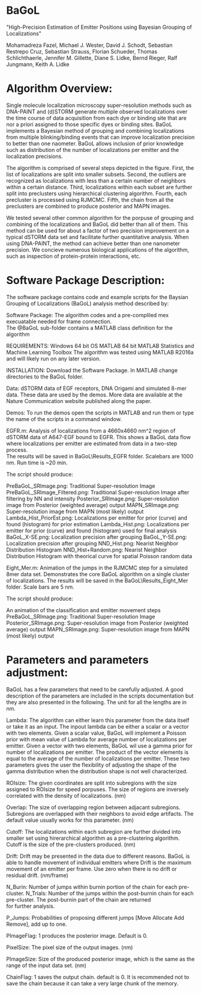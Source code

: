 # BaGoL

"High-Precision Estimation of Emitter Positions using Bayesian Grouping of Localizations"

Mohamadreza Fazel, Michael J. Wester, David J. Schodt, Sebastian Restrepo Cruz, Sebastian Strauss, Florian Schueder, 
Thomas Schlichthaerle, Jennifer M. Gillette, Diane S. Lidke, Bernd Rieger, Ralf Jungmann, Keith A. Lidke

# Algorithm Overview:

Single molecule localization microscopy super-resolution methods such as DNA-PAINT and (d)STORM generate multiple observed 
localizations over the time course of data acquisition from each dye or binding site that are nor a priori assigned to 
those specific dyes or binding sites. BaGoL implements a Bayesian method of grouping and combining localizations from 
multiple blinking/binding events that can improve localization precision to better than one naometer. BaGoL allows 
inclusion of prior knowledge such as distribution of the number of localizations per emitter and the localization precisions.

The algorithm is comprised of several steps depicted in the figure. First, the list of localizations are split into smaller
subsets. Second, the outliers are recognized as localizations with less than a certain number of neighbors within a certain 
distance. Third, localizations within each subset are further split into preclusters using hierarchical clustering 
algorithm. Fourth, each precluster is processed using RJMCMC. Fifth, the chain from all the preclusters are combined to 
produce posterior and MAPN images.

We tested several other common algorithm for the porpuse of grouping and combining of the localizations and BaGoL did better
than all of them. This method can be used for about a factor of two precision improvement on a typical dSTORM data set and
facilitate further quantitative analysis. When using DNA-PAINT, the method can achieve better than one nanometer precision.
We concieve numerous biological applications of the algorithm, such as inspection of protein-protein interactions, etc. 

# Software Package Description:

The software package contains code and example scripts for the Baysian Grouping of Localizations (BaGoL) analysis method described by: 

Software Package:
The algorithm codes and a pre-compliled mex execuatable needed for frame connection.   
The @BaGoL sub-folder contains a MATLAB class definition for the algorithm

REQUIREMENTS:
Windows 64 bit OS
MATLAB 64 bit
MATLAB Statistics and Machine Learning Toolbox
The algorithm was tested using MATLAB R2016a and will likely run on any later version. 

INSTALLATION:
Download the Software Package.
In MATLAB change directories to the BaGoL folder. 

Data:
dSTORM data of EGF receptors, DNA Origami and simulated 8-mer data. These data are used by the demos. 
More data are available at the Nature Communication website published along the paper. 

Demos: 
To run the demos open the scripts in MATLAB and run them or type the name of the scripts in a command window.

EGFR.m: 
Analysis of localizations from a 4660x4660 nm^2 region of dSTORM data of A647-EGF bound to EGFR.
This shows a BaGoL data flow where localizations per emitter are estimated from data in a two-step process.  
The results will be saved in BaGoL\Results_EGFR folder. Scalebars are 1000 nm.
Run time is ~20 min. 

The script should produce: 

PreBaGoL_SRImage.png: 	Traditional Super-resolution Image
PreBaGoL_SRImage_Filtered.png:	Traditional Super-resolution Image after filtering by NN and intensity
Posterior_SRImage.png:	Super-resolution image from Posterior (weighted average) output
MAPN_SRImage.png: 	Super-resolution image from MAPN (most likely) output
Lambda_Hist_PriorEst.png:	Localizations per emitter for prior (curve) and found (histogram) for prior estimation
Lambda_Hist.png:	Localizations per emitter for prior (curve) and found (histogram) used for final analysis
BaGoL_X-SE.png: 	Localization precision after grouping
BaGoL_Y-SE.png: 	Localization precision after grouping
NND_Hist.png: 		Nearist Neighbor Distribution Histogram
NND_Hist+Random.png:	Nearist Neighbor Distribution Histogram with theorical curve for spatial Poisson random data


Eight_Mer.m: 
Animation of the jumps in the RJMCMC step for a simulated 8mer data set.
Demonstrates the core BaGoL algorithm on a single cluster of localizations.
The results will be saved in the BaGoL\Results_Eight_Mer folder. Scale bars are 5 nm.

The script should produce: 

An animation of the classification and emitter movement steps
PreBaGoL_SRImage.png: 	Traditional Super-resolution Image
Posterior_SRImage.png:	Super-resolution image from Posterior (weighted average) output
MAPN_SRImage.png: 	Super-resolution image from MAPN (most likely) output

# Parameters and parameters adjustment:
BaGoL has a few parameters that need to be carefully adjusted. A good description of the parameters are included
in the scripts documentation but they are also presented in the following. The unit for all the lengths are in nm.

Lambda:
The algorithm can either learn this parameter from the data itself or take it as an input.
The inpout lambda can be either a scalar or a vector with two elements. Given a scalar value, BaGoL will implement a Poisson 
prior with mean value of Lambda for average number of localizations per emitter. Given a vector with two elements,
BaGoL wil use a gamma prior for number of localizations per emitter. The product of the vector elements is equal 
to the average of the number of localizations per emitter. These two parameters gives the user the flexibility of 
adjusting the shape of the gamma distribution when the distribution shape is not well characterized.

ROIsize: 
The given coordinates are split into subregions with the size assigned to ROIsize for speed porpuses. The size of 
regions are inversely correlated with the density of localizations. (nm)

Overlap:
The size of overlapping region between adjacant subregions. Subregions are overlapped with their neighbors to 
avoid edge artifacts. The default value usually works for this parameter. (nm)

Cutoff:
The localizations within each subregion are further divided into smaller set using hirerarchical algorithm as 
a pre-clustering algorithm. Cutoff is the size of the pre-clusters produced. (nm)

Drift:
Drift may be presented in the data due to different reasons. BaGoL is able to handle movement of individual emitters
where Drift is the maximum movement of an emitter per frame. Use zero when there is no drift or residual drift. (nm/frame)

N_Burin: 
Number of jumps within burnin portion of the chain for each pre-cluster.
N_Trials: 
Number of the jumps within the post-burnin chain for each pre-cluster. The post-burnin part of the chain are returned  
for further analysis.  

P_Jumps: 
Probabilities of proposing different jumps [Move Allocate Add Remove], add up to one.

PImageFlag:
1 produces the posterior image. Default is 0.

PixelSize: 
The pixel size of the output images. (nm)

PImageSize:
Size of the produced posterior image, which is the same as the range of the input data set. (nm)

ChainFlag:
1 saves the output chain. default is 0. It is recommended not to save the chain because it can take a very large chunk 
of the memory.






